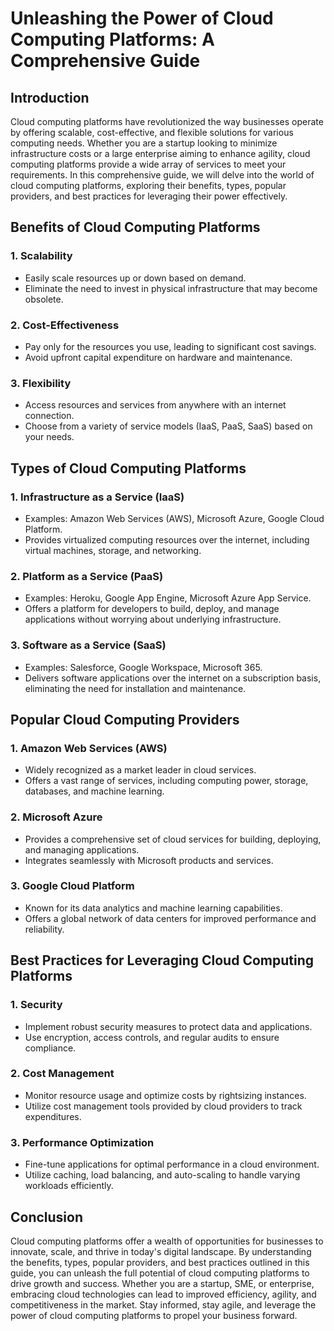 # Unleashing the Power of Cloud Computing Platforms: A Comprehensive Guide

## Introduction

Cloud computing platforms have revolutionized the way businesses operate by offering scalable, cost-effective, and flexible solutions for various computing needs. Whether you are a startup looking to minimize infrastructure costs or a large enterprise aiming to enhance agility, cloud computing platforms provide a wide array of services to meet your requirements. In this comprehensive guide, we will delve into the world of cloud computing platforms, exploring their benefits, types, popular providers, and best practices for leveraging their power effectively.

## Benefits of Cloud Computing Platforms

### 1. Scalability
- Easily scale resources up or down based on demand.
- Eliminate the need to invest in physical infrastructure that may become obsolete.

### 2. Cost-Effectiveness
- Pay only for the resources you use, leading to significant cost savings.
- Avoid upfront capital expenditure on hardware and maintenance.

### 3. Flexibility
- Access resources and services from anywhere with an internet connection.
- Choose from a variety of service models (IaaS, PaaS, SaaS) based on your needs.

## Types of Cloud Computing Platforms

### 1. Infrastructure as a Service (IaaS)
- Examples: Amazon Web Services (AWS), Microsoft Azure, Google Cloud Platform.
- Provides virtualized computing resources over the internet, including virtual machines, storage, and networking.

### 2. Platform as a Service (PaaS)
- Examples: Heroku, Google App Engine, Microsoft Azure App Service.
- Offers a platform for developers to build, deploy, and manage applications without worrying about underlying infrastructure.

### 3. Software as a Service (SaaS)
- Examples: Salesforce, Google Workspace, Microsoft 365.
- Delivers software applications over the internet on a subscription basis, eliminating the need for installation and maintenance.

## Popular Cloud Computing Providers

### 1. Amazon Web Services (AWS)
- Widely recognized as a market leader in cloud services.
- Offers a vast range of services, including computing power, storage, databases, and machine learning.

### 2. Microsoft Azure
- Provides a comprehensive set of cloud services for building, deploying, and managing applications.
- Integrates seamlessly with Microsoft products and services.

### 3. Google Cloud Platform
- Known for its data analytics and machine learning capabilities.
- Offers a global network of data centers for improved performance and reliability.

## Best Practices for Leveraging Cloud Computing Platforms

### 1. Security
- Implement robust security measures to protect data and applications.
- Use encryption, access controls, and regular audits to ensure compliance.

### 2. Cost Management
- Monitor resource usage and optimize costs by rightsizing instances.
- Utilize cost management tools provided by cloud providers to track expenditures.

### 3. Performance Optimization
- Fine-tune applications for optimal performance in a cloud environment.
- Utilize caching, load balancing, and auto-scaling to handle varying workloads efficiently.

## Conclusion

Cloud computing platforms offer a wealth of opportunities for businesses to innovate, scale, and thrive in today's digital landscape. By understanding the benefits, types, popular providers, and best practices outlined in this guide, you can unleash the full potential of cloud computing platforms to drive growth and success. Whether you are a startup, SME, or enterprise, embracing cloud technologies can lead to improved efficiency, agility, and competitiveness in the market. Stay informed, stay agile, and leverage the power of cloud computing platforms to propel your business forward.